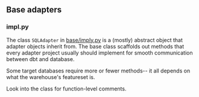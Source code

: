 ## Base adapters

### impl.py

The class `SQLAdapter` in [base/imply.py](https://github.com/dbt-labs/dbt-core/blob/main/core/dbt/adapters/base/impl.py)
is a (mostly) abstract object that adapter objects inherit from.
The base class scaffolds out methods that every adapter project
usually should implement for smooth communication between dbt and database.

Some target databases require more or fewer methods--
it all depends on what the warehouse's featureset is.

Look into the class for function-level comments.
